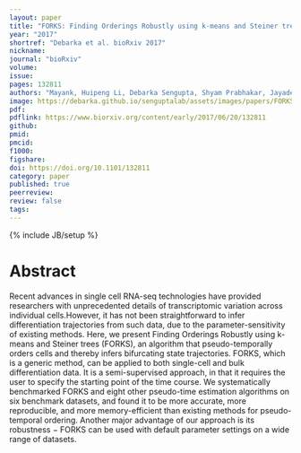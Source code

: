 ```yaml
---
layout: paper
title: "FORKS: Finding Orderings Robustly using k-means and Steiner trees"
year: "2017"
shortref: "Debarka et al. bioRxiv 2017"
nickname:
journal: "bioRxiv"
volume:
issue:
pages: 132811
authors: "Mayank, Huipeng Li, Debarka Sengupta, Shyam Prabhakar, Jayadeva Jayadeva"
image: https://debarka.github.io/senguptalab/assets/images/papers/FORKS.png
pdf:
pdflink: https://www.biorxiv.org/content/early/2017/06/20/132811
github:
pmid:
pmcid:
f1000:
figshare:
doi: https://doi.org/10.1101/132811
category: paper
published: true
peerreview:
review: false
tags:
---
```

{% include JB/setup %}


# Abstract

Recent advances in single cell RNA-seq technologies have provided researchers with unprecedented details of transcriptomic variation across individual cells.However, it has not been straightforward to infer differentiation trajectories from such data, due to the parameter-sensitivity of existing methods. Here, we present Finding Orderings Robustly using k-means and Steiner trees (FORKS), an algorithm that pseudo-temporally orders cells and thereby infers bifurcating state trajectories. FORKS, which is a generic method, can be applied to both single-cell and bulk differentiation data. It is a semi-supervised approach, in that it requires the user to specify the starting point of the time course. We systematically benchmarked FORKS and eight other pseudo-time estimation algorithms on six benchmark datasets, and found it to be more accurate, more reproducible, and more memory-efficient than existing methods for pseudo-temporal ordering. Another major advantage of our approach is its robustness − FORKS can be used with default parameter settings on a wide range of datasets.
